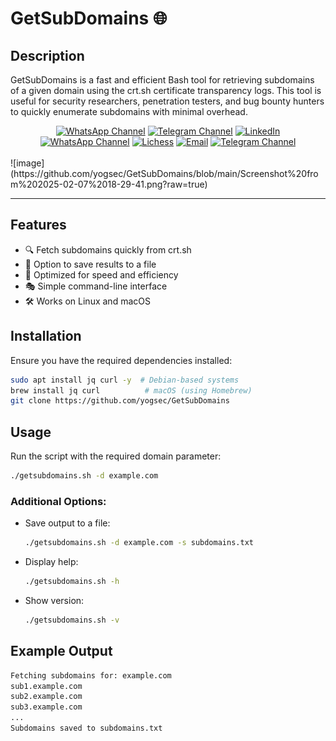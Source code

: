 # GetSubDomains 🌐

## Description
GetSubDomains is a fast and efficient Bash tool for retrieving subdomains of a given domain using the crt.sh certificate transparency logs. This tool is useful for security researchers, penetration testers, and bug bounty hunters to quickly enumerate subdomains with minimal overhead.
<div align="center">
      <a href="https://www.whatsapp.com/channel/0029Vb68FeRFnSzGNOZC3h3x"><img src="https://img.shields.io/static/v1?style=for-the-badge&amp;message=WhatsApp+Channel&amp;color=25D366&amp;logo=&amp;logoColor=FFFFFF&amp;label=" alt="WhatsApp Channel"></a>
  <a href="https://t.me/HackerSecure"><img src="https://img.shields.io/static/v1?style=for-the-badge&amp;message=Telegram+Channel&amp;color=24A1DE&amp;logo=&amp;logoColor=FFFFFF&amp;label=" alt="Telegram Channel"></a>
  <a href="https://www.linkedin.com/in/cybersecurity-pentester/"><img src="https://img.shields.io/static/v1?style=for-the-badge&amp;message=LinkedIn&amp;color=0A66C2&amp;logo=LinkedIn&amp;logoColor=FFFFFF&amp;label=" alt="LinkedIn"></a>
  <a href="https://linktr.ee/yogsec"><img src="https://img.shields.io/static/v1?style=for-the-badge&amp;message=LinkTree&amp;color=25D366&amp;logo=&amp;logoColor=FFFFFF&amp;label=" alt="WhatsApp Channel"></a>
  <a href="https://x.com/home"><img src="https://img.shields.io/static/v1?style=for-the-badge&amp;message=X&amp;color=000000&amp;logo=&amp;logoColor=FFFFFF&amp;label=" alt="Lichess"></a>
  <a href="mailto:abhinavsingwal@gmail.com?subject=Hi%20YogSec%20,%20nice%20to%20meet%20you!"><img alt="Email" src="https://img.shields.io/static/v1?style=for-the-badge&amp;message=Gmail&amp;color=EA4335&amp;logo=Gmail&amp;logoColor=FFFFFF&amp;label="></a>
  <a href="https://yogsec.github.io/yogsec/"><img src="https://img.shields.io/static/v1?style=for-the-badge&amp;message=Website&amp;color=FFFFC5&amp;logo=&amp;logoColor=FFFFFF&amp;label=" alt="Telegram Channel"></a>  
  
</div>

<br>
![image](https://github.com/yogsec/GetSubDomains/blob/main/Screenshot%20from%202025-02-07%2018-29-41.png?raw=true)

---

## Features
- 🔍 Fetch subdomains quickly from crt.sh
- 📂 Option to save results to a file
- 🚀 Optimized for speed and efficiency
- 🎭 Simple command-line interface
- 🛠️ Works on Linux and macOS

## Installation
Ensure you have the required dependencies installed:
```bash
sudo apt install jq curl -y  # Debian-based systems
brew install jq curl          # macOS (using Homebrew)
git clone https://github.com/yogsec/GetSubDomains
```

## Usage
Run the script with the required domain parameter:
```bash
./getsubdomains.sh -d example.com
```

### Additional Options:
- Save output to a file:
  ```bash
  ./getsubdomains.sh -d example.com -s subdomains.txt
  ```
- Display help:
  ```bash
  ./getsubdomains.sh -h
  ```
- Show version:
  ```bash
  ./getsubdomains.sh -v
  ```

## Example Output
```bash
Fetching subdomains for: example.com
sub1.example.com
sub2.example.com
sub3.example.com
...
Subdomains saved to subdomains.txt
```

